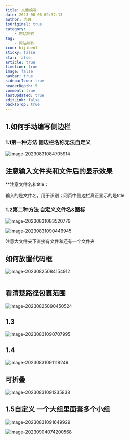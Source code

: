 ```yaml
---
title: 文章编写
date: 2023-08-06 09:32:13
author: 仇真
isOriginal: true
category: 
    - 网站制作
tag:
    - 网站制作
icon: bijiben1
sticky: false
star: false
article: true
timeline: true
image: false
navbar: true
sidebarIcon: true
headerDepth: 5
comment: true
lastUpdated: true
editLink: false
backToTop: true
---
```


## 1.如何手动编写侧边栏

### 1.1第一种方法 侧边栏名称无法自定义

![image-20230831084705914](./article-writing.assets/image-20230831084705914.png)

## 注意输入文件夹和文件后的显示效果

**注意文件名和title：

输入的是文件名，用于识别；网页中侧边栏真正显示的是title



### 1.2第二种方法 自定义文件名&图标

![image-20230831083520779](./article-writing.assets/image-20230831083520779.png)

![image-20230831090446945](./article-writing.assets/image-20230831090446945.png)

注意大文件夹下直接有文件和还有一个文件夹

## 如何放置代码框

![image-20230825084154912](./article-writing.assets/image-20230825084154912.png)

```python
```

## 看清楚路径包裹范围

![image-20230825090450524](./article-writing.assets/image-20230825090450524.png)

## 1.3

![image-20230831090707995](./article-writing.assets/image-20230831090707995.png)

## 1.4

![image-20230831091118249](./article-writing.assets/image-20230831091118249.png)

## 可折叠

![image-20230831091235838](./article-writing.assets/image-20230831091235838.png)

## 1.5自定义 一个大组里面套多个小组

![image-20230831091649929](./article-writing.assets/image-20230831091649929.png)



![image-20230904074200568](./sidebar-writing.assets/image-20230904074200568.png)

